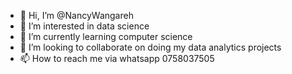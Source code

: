 - 👋 Hi, I’m @NancyWangareh
- 👀 I’m interested in data science
- 🌱 I’m currently learning computer science
- 💞️ I’m looking to collaborate on doing my data analytics projects
- 📫 How to reach me via whatsapp 0758037505


<!---
NancyWangareh/NancyWangareh is a ✨ special ✨ repository because its `README.md` (this file) appears on your GitHub profile.
You can click the Preview link to take a look at your changes.
--->
